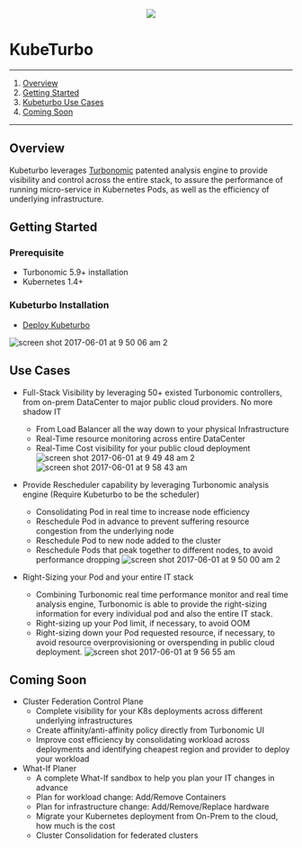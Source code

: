 <p align="center">
  <img src="https://cloud.githubusercontent.com/assets/4391815/26681386/05b857c4-46ab-11e7-8c71-15a46d886834.png">
</p>


<!--
http://www.apache.org/licenses/LICENSE-2.0.txt


Copyright 2015 Turbonomic

Licensed under the Apache License, Version 2.0 (the "License");
you may not use this file except in compliance with the License.
You may obtain a copy of the License at

    http://www.apache.org/licenses/LICENSE-2.0

Unless required by applicable law or agreed to in writing, software
distributed under the License is distributed on an "AS IS" BASIS,
WITHOUT WARRANTIES OR CONDITIONS OF ANY KIND, either express or implied.
See the License for the specific language governing permissions and
limitations under the License.
-->

# **KubeTurbo** 

----

1. [Overview](#overview)
2. [Getting Started](#getting-started)
3. [Kubeturbo Use Cases](#use-cases)
4. [Coming Soon](#coming-soon)

----

## Overview 

Kubeturbo leverages [Turbonomic](https://turbonomic.com/) patented analysis engine to provide visibility and control across the entire stack, to assure the performance of running micro-service in Kubernetes Pods, as well as the efficiency of underlying infrastructure.

## Getting Started 
### Prerequisite
* Turbonomic 5.9+ installation
* Kubernetes 1.4+
### Kubeturbo Installation
* [Deploy Kubeturbo](https://github.com/turbonomic/kubeturbo/tree/master/deploy)

![screen shot 2017-06-01 at 9 50 06 am 2](https://cloud.githubusercontent.com/assets/4391815/26682910/106ebb7c-46b0-11e7-88dd-9d0d073c0620.png)

## Use Cases
* Full-Stack Visibility by leveraging 50+ existed Turbonomic controllers, from on-prem DataCenter to major public cloud providers. No more shadow IT
  * From Load Balancer all the way down to your physical Infrastructure
  * Real-Time resource monitoring across entire DataCenter
  * Real-Time Cost visibility for your public cloud deployment
![screen shot 2017-06-01 at 9 49 48 am 2](https://cloud.githubusercontent.com/assets/4391815/26682938/2cb28296-46b0-11e7-892d-8f06c02e7072.png)
![screen shot 2017-06-01 at 9 58 43 am](https://cloud.githubusercontent.com/assets/4391815/26683161/eab420ba-46b0-11e7-9fb2-4faad6f08025.png)

* Provide Rescheduler capability by leveraging Turbonomic analysis engine (Require Kubeturbo to be the scheduler)
  * Consolidating Pod in real time to increase node efficiency
  * Reschedule Pod in advance to prevent suffering resource congestion from the underlying node
  *	Reschedule Pod to new node added to the cluster
  *	Reschedule Pods that peak together to different nodes, to avoid performance dropping
![screen shot 2017-06-01 at 9 50 00 am 2](https://cloud.githubusercontent.com/assets/4391815/26682996/59ccfdce-46b0-11e7-9b6d-6ccad13df3fa.png)


* Right-Sizing your Pod and your entire IT stack
  *	Combining Turbonomic real time performance monitor and real time analysis engine, Turbonomic is able to provide the right-sizing information for every individual pod and also the entire IT stack.
  * Right-sizing up your Pod limit, if necessary, to avoid OOM
  * Right-sizing down your Pod requested resource, if necessary, to avoid resource overprovisioning or overspending in public cloud deployment.
![screen shot 2017-06-01 at 9 56 55 am](https://cloud.githubusercontent.com/assets/4391815/26683094/b330c350-46b0-11e7-91e5-a1db65a89d50.png)


## Coming Soon
* Cluster Federation Control Plane
  * Complete visibility for your K8s deployments across different underlying infrastructures
  * Create affinity/anti-affinity policy directly from Turbonomic UI
  * Improve cost efficiency by consolidating workload across deployments and identifying cheapest region and provider to deploy your workload
* What-If Planer 
  * A complete What-If sandbox to help you plan your IT changes in advance
  * Plan for workload change: Add/Remove Containers
  * Plan for infrastructure change: Add/Remove/Replace hardware
  * Migrate your Kubernetes deployment from On-Prem to the cloud, how much is the cost
  * Cluster Consolidation for federated clusters


